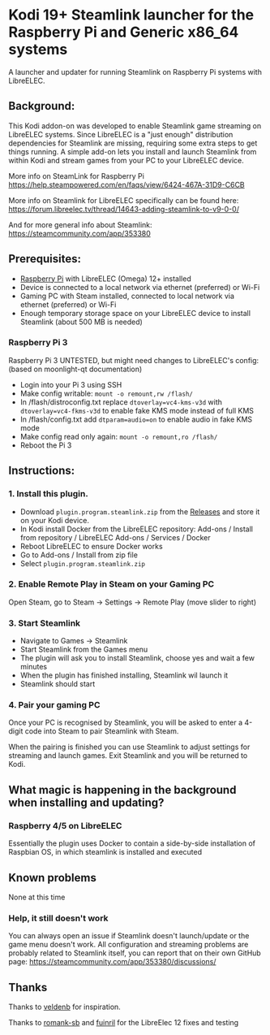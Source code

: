 # Kodi 19+ Steamlink launcher for the Raspberry Pi and Generic x86_64 systems
A launcher and updater for running Steamlink on Raspberry Pi systems with LibreELEC.

## Background:
This Kodi addon-on was developed to enable Steamlink game streaming on LibreELEC systems.
Since LibreELEC is a "just enough" distribution dependencies for Steamlink are missing, requiring some extra steps to get things running. 
A simple add-on lets you install and launch Steamlink from within Kodi and stream games from your PC to your LibreELEC device.

More info on SteamLink for Raspberry Pi
https://help.steampowered.com/en/faqs/view/6424-467A-31D9-C6CB

More info on Steamlink for LibreELEC specifically can be found here:
https://forum.libreelec.tv/thread/14643-adding-steamlink-to-v9-0-0/

And for more general info about Steamlink:
https://steamcommunity.com/app/353380

## Prerequisites:
- [Raspberry Pi](https://libreelec.tv/downloads/raspberry/) with LibreELEC (Omega) 12+ installed
- Device is connected to a local network via ethernet (preferred) or Wi-Fi
- Gaming PC with Steam installed, connected to local network via ethernet (preferred) or Wi-Fi
- Enough temporary storage space on your LibreELEC device to install Steamlink (about 500 MB is needed)

### Raspberry Pi 3
Raspberry Pi 3 UNTESTED, but might need changes to LibreELEC's config: (based on moonlight-qt documentation)
- Login into your Pi 3 using SSH
- Make config writable: `mount -o remount,rw /flash/`
- In /flash/distroconfig.txt replace `dtoverlay=vc4-kms-v3d` with `dtoverlay=vc4-fkms-v3d` to enable fake KMS mode instead of full KMS
- In /flash/config.txt add `dtparam=audio=on` to enable audio in fake KMS mode
- Make config read only again: `mount -o remount,ro /flash/`
- Reboot the Pi 3

## Instructions:
### 1. Install this plugin.
- Download `plugin.program.steamlink.zip` from the [Releases](https://github.com/meekys/plugin.program.steamlink/releases/latest/) and store it on your Kodi device.
- In Kodi install Docker from the LibreELEC repository: Add-ons / Install from repository / LibreELEC Add-ons / Services / Docker 
- Reboot LibreELEC to ensure Docker works
- Go to Add-ons / Install from zip file
- Select `plugin.program.steamlink.zip`

### 2. Enable Remote Play in Steam on your Gaming PC

Open Steam, go to Steam -> Settings -> Remote Play (move slider to right)

### 3. Start Steamlink 
- Navigate to Games -> Steamlink
- Start Steamlink from the Games menu
- The plugin will ask you to install Steamlink, choose yes and wait a few minutes
- When the plugin has finished installing, Steamlink wil launch it
- Steamlink should start

### 4. Pair your gaming PC
Once your PC is recognised by Steamlink, you will be asked to enter a 4-digit code into Steam to pair Steamlink with Steam.

When the pairing is finished you can use Steamlink to adjust settings for streaming and launch games. Exit Steamlink and you will be returned to Kodi.

## What magic is happening in the background when installing and updating?
### Raspberry 4/5 on LibreELEC
Essentially the plugin uses Docker to contain a side-by-side installation of Raspbian OS, in which steamlink is installed and executed

## Known problems

None at this time

### Help, it still doesn't work
You can always open an issue if Steamlink doesn't launch/update or the game menu doesn't work.
All configuration and streaming problems are probably related to Steamlink itself, you can report that on their own GitHub page: https://steamcommunity.com/app/353380/discussions/

## Thanks
Thanks to [veldenb](https://github.com/veldenb/plugin.program.moonlight-qt) for inspiration.

Thanks to [romank-sb](https://github.com/romank-sb) and [fuinril](https://github.com/fuinril) for the LibreElec 12 fixes and testing